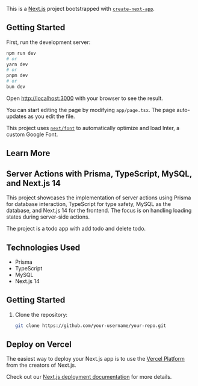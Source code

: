 This is a [Next.js](https://nextjs.org/) project bootstrapped with [`create-next-app`](https://github.com/vercel/next.js/tree/canary/packages/create-next-app).

## Getting Started

First, run the development server:

```bash
npm run dev
# or
yarn dev
# or
pnpm dev
# or
bun dev
```

Open [http://localhost:3000](http://localhost:3000) with your browser to see the result.

You can start editing the page by modifying `app/page.tsx`. The page auto-updates as you edit the file.

This project uses [`next/font`](https://nextjs.org/docs/basic-features/font-optimization) to automatically optimize and load Inter, a custom Google Font.

## Learn More

## Server Actions with Prisma, TypeScript, MySQL, and Next.js 14

This project showcases the implementation of server actions using Prisma for database interaction, TypeScript for type safety, MySQL as the database, and Next.js 14 for the frontend. The focus is on handling loading states during server-side actions.

The project is a todo app with add todo and delete todo.

## Technologies Used

- Prisma
- TypeScript
- MySQL
- Next.js 14

## Getting Started

1. Clone the repository:

   ```bash
   git clone https://github.com/your-username/your-repo.git
   ```

## Deploy on Vercel

The easiest way to deploy your Next.js app is to use the [Vercel Platform](https://vercel.com/new?utm_medium=default-template&filter=next.js&utm_source=create-next-app&utm_campaign=create-next-app-readme) from the creators of Next.js.

Check out our [Next.js deployment documentation](https://nextjs.org/docs/deployment) for more details.
